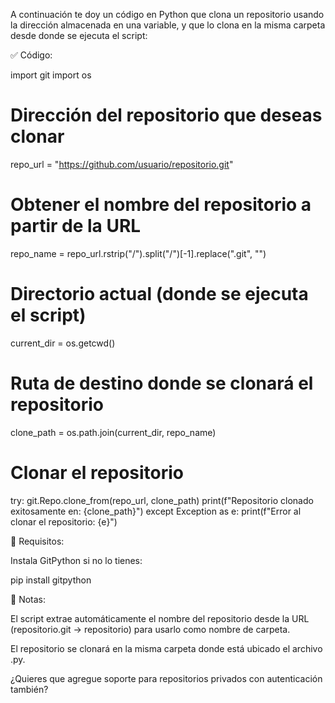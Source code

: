 A continuación te doy un código en Python que clona un repositorio usando la dirección almacenada en una variable, y que lo clona en la misma carpeta desde donde se ejecuta el script:

✅ Código:

import git
import os

# Dirección del repositorio que deseas clonar
repo_url = "https://github.com/usuario/repositorio.git"

# Obtener el nombre del repositorio a partir de la URL
repo_name = repo_url.rstrip("/").split("/")[-1].replace(".git", "")

# Directorio actual (donde se ejecuta el script)
current_dir = os.getcwd()

# Ruta de destino donde se clonará el repositorio
clone_path = os.path.join(current_dir, repo_name)

# Clonar el repositorio
try:
    git.Repo.clone_from(repo_url, clone_path)
    print(f"Repositorio clonado exitosamente en: {clone_path}")
except Exception as e:
    print(f"Error al clonar el repositorio: {e}")

🔧 Requisitos:

Instala GitPython si no lo tienes:

pip install gitpython

📝 Notas:

El script extrae automáticamente el nombre del repositorio desde la URL (repositorio.git → repositorio) para usarlo como nombre de carpeta.

El repositorio se clonará en la misma carpeta donde está ubicado el archivo .py.


¿Quieres que agregue soporte para repositorios privados con autenticación también?

